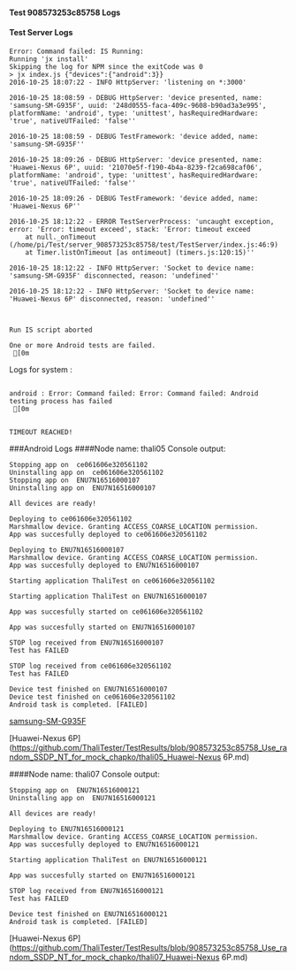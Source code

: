 #### Test 908573253c85758 Logs

#### Test Server Logs
```
Error: Command failed: IS Running:
Running 'jx install'
Skipping the log for NPM since the exitCode was 0
> jx index.js {"devices":{"android":3}}
2016-10-25 18:07:22 - INFO HttpServer: 'listening on *:3000'

2016-10-25 18:08:59 - DEBUG HttpServer: 'device presented, name: 'samsung-SM-G935F', uuid: '248d0555-faca-409c-9608-b90ad3a3e995', platformName: 'android', type: 'unittest', hasRequiredHardware: 'true', nativeUTFailed: 'false''

2016-10-25 18:08:59 - DEBUG TestFramework: 'device added, name: 'samsung-SM-G935F''

2016-10-25 18:09:26 - DEBUG HttpServer: 'device presented, name: 'Huawei-Nexus 6P', uuid: '21070e5f-f190-4b4a-8239-f2ca698caf06', platformName: 'android', type: 'unittest', hasRequiredHardware: 'true', nativeUTFailed: 'false''

2016-10-25 18:09:26 - DEBUG TestFramework: 'device added, name: 'Huawei-Nexus 6P''

2016-10-25 18:12:22 - ERROR TestServerProcess: 'uncaught exception, error: 'Error: timeout exceed', stack: 'Error: timeout exceed
    at null._onTimeout (/home/pi/Test/server_908573253c85758/test/TestServer/index.js:46:9)
    at Timer.listOnTimeout [as ontimeout] (timers.js:120:15)''

2016-10-25 18:12:22 - INFO HttpServer: 'Socket to device name: 'samsung-SM-G935F' disconnected, reason: 'undefined''

2016-10-25 18:12:22 - INFO HttpServer: 'Socket to device name: 'Huawei-Nexus 6P' disconnected, reason: 'undefined''


 
Run IS script aborted
 
One or more Android tests are failed.
 [0m

```


Logs for system : 
```

android : Error: Command failed: Error: Command failed: Android testing process has failed
 [0m


TIMEOUT REACHED!
```
###Android Logs
####Node name: thali05
Console output:
```
Stopping app on  ce061606e320561102
Uninstalling app on  ce061606e320561102
Stopping app on  ENU7N16516000107
Uninstalling app on  ENU7N16516000107

All devices are ready!

Deploying to ce061606e320561102
Marshmallow device. Granting ACCESS_COARSE_LOCATION permission.
App was succesfully deployed to ce061606e320561102

Deploying to ENU7N16516000107
Marshmallow device. Granting ACCESS_COARSE_LOCATION permission.
App was succesfully deployed to ENU7N16516000107

Starting application ThaliTest on ce061606e320561102

Starting application ThaliTest on ENU7N16516000107

App was succesfully started on ce061606e320561102

App was succesfully started on ENU7N16516000107

STOP log received from ENU7N16516000107
Test has FAILED

STOP log received from ce061606e320561102
Test has FAILED

Device test finished on ENU7N16516000107 
Device test finished on ce061606e320561102 
Android task is completed. [FAILED]
```
[samsung-SM-G935F](https://github.com/ThaliTester/TestResults/blob/908573253c85758_Use_random_SSDP_NT_for_mock_chapko/thali05_samsung-SM-G935F.md)

[Huawei-Nexus 6P](https://github.com/ThaliTester/TestResults/blob/908573253c85758_Use_random_SSDP_NT_for_mock_chapko/thali05_Huawei-Nexus 6P.md)

####Node name: thali07
Console output:
```
Stopping app on  ENU7N16516000121
Uninstalling app on  ENU7N16516000121

All devices are ready!

Deploying to ENU7N16516000121
Marshmallow device. Granting ACCESS_COARSE_LOCATION permission.
App was succesfully deployed to ENU7N16516000121

Starting application ThaliTest on ENU7N16516000121

App was succesfully started on ENU7N16516000121

STOP log received from ENU7N16516000121
Test has FAILED

Device test finished on ENU7N16516000121 
Android task is completed. [FAILED]
```
[Huawei-Nexus 6P](https://github.com/ThaliTester/TestResults/blob/908573253c85758_Use_random_SSDP_NT_for_mock_chapko/thali07_Huawei-Nexus 6P.md)




